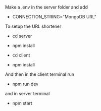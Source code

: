 Make a .env in the server folder and add
- CONNECTION_STRING="MongoDB URL"

To setup the URL shortener
- cd server
- npm install

- cd client
- npm install

And then in the client terminal run 
- npm run dev

and in server terminal
- npm start
